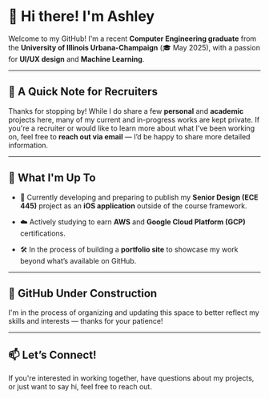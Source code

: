 # **👋 Hi there\! I'm Ashley**

Welcome to my GitHub\! I'm a recent **Computer Engineering graduate** from the **University of Illinois Urbana-Champaign** (🎓 May 2025), with a passion for **UI/UX design** and **Machine Learning**.

---

## **💼 A Quick Note for Recruiters**

Thanks for stopping by\! While I do share a few **personal** and **academic** projects here, many of my current and in-progress works are kept private. If you're a recruiter or would like to learn more about what I’ve been working on, feel free to **reach out via email** — I’d be happy to share more detailed information.

---

## **🌟 What I'm Up To**

* 📱 Currently developing and preparing to publish my **Senior Design (ECE 445\)** project as an **iOS application** outside of the course framework.

* ☁️ Actively studying to earn **AWS** and **Google Cloud Platform (GCP)** certifications.

* 🛠️ In the process of building a **portfolio site** to showcase my work beyond what’s available on GitHub.

---

## **🚧 GitHub Under Construction**

I'm in the process of organizing and updating this space to better reflect my skills and interests — thanks for your patience\!

---

## **📫 Let’s Connect\!**

If you're interested in working together, have questions about my projects, or just want to say hi, feel free to reach out.

